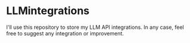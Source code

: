 # LLMintegrations
I'll use this repository to store my LLM API integrations.
In any case, feel free to suggest any integration or improvement.
